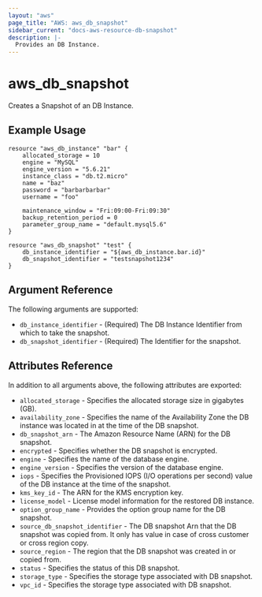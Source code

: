 ```yaml
---
layout: "aws"
page_title: "AWS: aws_db_snapshot"
sidebar_current: "docs-aws-resource-db-snapshot"
description: |-
  Provides an DB Instance.
---
```


# aws_db_snapshot

Creates a Snapshot of an DB Instance.

## Example Usage

```hcl
resource "aws_db_instance" "bar" {
	allocated_storage = 10
	engine = "MySQL"
	engine_version = "5.6.21"
	instance_class = "db.t2.micro"
	name = "baz"
	password = "barbarbarbar"
	username = "foo"

    maintenance_window = "Fri:09:00-Fri:09:30"
	backup_retention_period = 0
	parameter_group_name = "default.mysql5.6"
}

resource "aws_db_snapshot" "test" {
	db_instance_identifier = "${aws_db_instance.bar.id}"
	db_snapshot_identifier = "testsnapshot1234"
}
```

## Argument Reference

The following arguments are supported:

* `db_instance_identifier` - (Required) The DB Instance Identifier from which to take the snapshot.
* `db_snapshot_identifier` - (Required) The Identifier for the snapshot.


## Attributes Reference

In addition to all arguments above, the following attributes are exported:

* `allocated_storage` - Specifies the allocated storage size in gigabytes (GB).
* `availability_zone` - Specifies the name of the Availability Zone the DB instance was located in at the time of the DB snapshot.
* `db_snapshot_arn` - The Amazon Resource Name (ARN) for the DB snapshot.
* `encrypted` - Specifies whether the DB snapshot is encrypted.
* `engine` - Specifies the name of the database engine.
* `engine_version` - Specifies the version of the database engine.
* `iops` - Specifies the Provisioned IOPS (I/O operations per second) value of the DB instance at the time of the snapshot.
* `kms_key_id` - The ARN for the KMS encryption key.
* `license_model` - License model information for the restored DB instance.
* `option_group_name` - Provides the option group name for the DB snapshot.
* `source_db_snapshot_identifier` - The DB snapshot Arn that the DB snapshot was copied from. It only has value in case of cross customer or cross region copy.
* `source_region` - The region that the DB snapshot was created in or copied from.
* `status` - Specifies the status of this DB snapshot.
* `storage_type` - Specifies the storage type associated with DB snapshot.
* `vpc_id` - Specifies the storage type associated with DB snapshot.